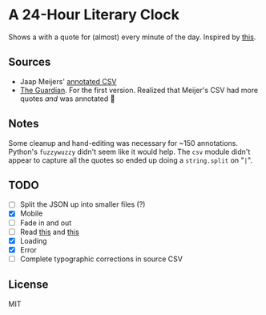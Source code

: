 # A 24-Hour Literary Clock

Shows a with a quote for (almost) every minute of the day. Inspired by [this](https://www.instructables.com/id/Literary-Clock-Made-From-E-reader/).

## Sources

* Jaap Meijers' [annotated CSV](https://www.instructables.com/id/Literary-Clock-Made-From-E-reader/)
* [The Guardian](https://www.theguardian.com/books/table/2011/apr/21/literary-clock). For the first version. Realized that Meijer's CSV had more quotes _and_ was annotated 🤘

## Notes

Some cleanup and hand-editing was necessary for ~150 annotations. Python's `fuzzywuzzy` didn't seem like it would help. The `csv` module didn't appear to capture all the quotes so ended up doing a `string.split` on "`|`".

## TODO

* [ ] Split the JSON up into smaller files (?)
* [x] Mobile
* [ ] Fade in and out
* [ ] Read [this](https://johnresig.com/blog/how-javascript-timers-work/) and [this](http://www.geekabyte.io/2014/01/javascript-effect-of-setting-settimeout.html)
* [x] Loading
* [x] Error
* [ ] Complete typographic corrections in source CSV

## License

MIT
